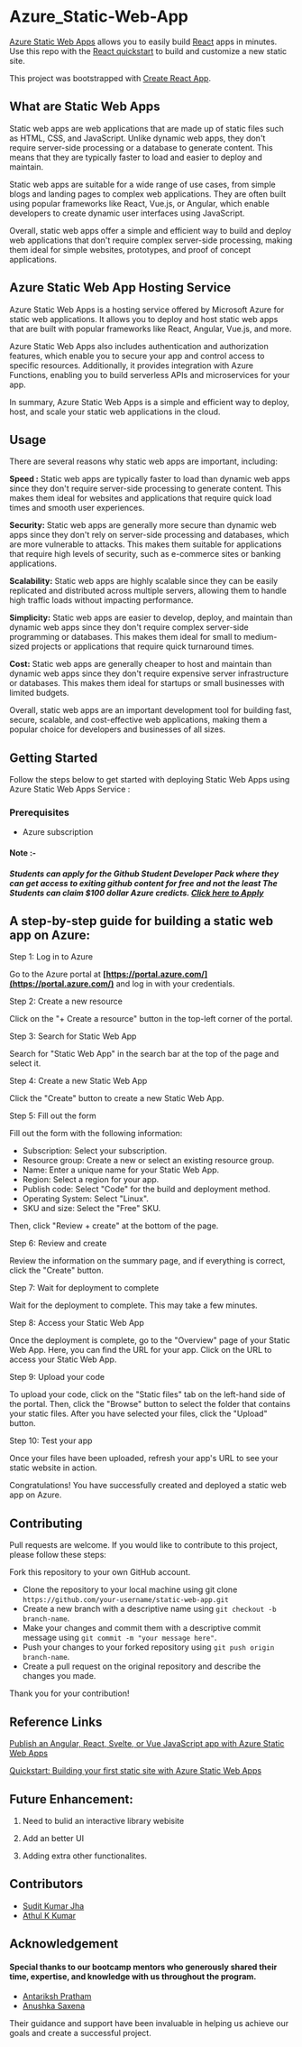 # Azure_Static-Web-App

[Azure Static Web Apps](https://azure.microsoft.com/en-us/products/app-service/static#features) allows you to easily build [React](https://react.dev/) apps in minutes. Use this repo with the [React quickstart](https://docs.microsoft.com/azure/static-web-apps/getting-started?tabs=react) to build and customize a new static site.

This project was bootstrapped with [Create React App](https://github.com/facebook/create-react-app).

## What are Static Web Apps
Static web apps are web applications that are made up of static files such as HTML, CSS, and JavaScript. Unlike dynamic web apps, they don't require server-side processing or a database to generate content. This means that they are typically faster to load and easier to deploy and maintain.

Static web apps are suitable for a wide range of use cases, from simple blogs and landing pages to complex web applications. They are often built using popular frameworks like React, Vue.js, or Angular, which enable developers to create dynamic user interfaces using JavaScript.

Overall, static web apps offer a simple and efficient way to build and deploy web applications that don't require complex server-side processing, making them ideal for simple websites, prototypes, and proof of concept applications.


## Azure Static Web App Hosting Service
Azure Static Web Apps is a hosting service offered by Microsoft Azure for static web applications. It allows you to deploy and host static web apps that are built with popular frameworks like React, Angular, Vue.js, and more.

Azure Static Web Apps also includes authentication and authorization features, which enable you to secure your app and control access to specific resources. Additionally, it provides integration with Azure Functions, enabling you to build serverless APIs and microservices for your app.

In summary, Azure Static Web Apps is a simple and efficient way to deploy, host, and scale your static web applications in the cloud.

## Usage
There are several reasons why static web apps are important, including:

**Speed :** Static web apps are typically faster to load than dynamic web apps since they don't require server-side processing to generate content. This makes them ideal for websites and applications that require quick load times and smooth user experiences.

**Security:** Static web apps are generally more secure than dynamic web apps since they don't rely on server-side processing and databases, which are more vulnerable to attacks. This makes them suitable for applications that require high levels of security, such as e-commerce sites or banking applications.

**Scalability:** Static web apps are highly scalable since they can be easily replicated and distributed across multiple servers, allowing them to handle high traffic loads without impacting performance.

**Simplicity:** Static web apps are easier to develop, deploy, and maintain than dynamic web apps since they don't require complex server-side programming or databases. This makes them ideal for small to medium-sized projects or applications that require quick turnaround times.

**Cost:** Static web apps are generally cheaper to host and maintain than dynamic web apps since they don't require expensive server infrastructure or databases. This makes them ideal for startups or small businesses with limited budgets.

Overall, static web apps are an important development tool for building fast, secure, scalable, and cost-effective web applications, making them a popular choice for developers and businesses of all sizes.

## Getting Started
Follow the steps below to get started with deploying Static Web Apps using Azure Static Web Apps Service :

### Prerequisites
- Azure subscription

#### Note :- 
##### Students can apply for the Github Student Developer Pack where they can get access to exiting github content for free and not the least The Students can claim $100 dollar Azure credicts. [Click here to Apply](https://education.github.com/pack)


## A step-by-step guide for building a static web app on Azure:
Step 1: Log in to Azure

Go to the Azure portal at **[https://portal.azure.com/](https://portal.azure.com/)** and log in with your credentials.

Step 2: Create a new resource

Click on the "+ Create a resource" button in the top-left corner of the portal.

Step 3: Search for Static Web App

Search for "Static Web App" in the search bar at the top of the page and select it.

Step 4: Create a new Static Web App

Click the "Create" button to create a new Static Web App.

Step 5: Fill out the form

Fill out the form with the following information:

- Subscription: Select your subscription.
- Resource group: Create a new or select an existing resource group.
- Name: Enter a unique name for your Static Web App.
- Region: Select a region for your app.
- Publish code: Select "Code" for the build and deployment method.
- Operating System: Select "Linux".
- SKU and size: Select the "Free" SKU.

Then, click "Review + create" at the bottom of the page.

Step 6: Review and create

Review the information on the summary page, and if everything is correct, click the "Create" button.

Step 7: Wait for deployment to complete

Wait for the deployment to complete. This may take a few minutes.

Step 8: Access your Static Web App

Once the deployment is complete, go to the "Overview" page of your Static Web App. Here, you can find the URL for your app. Click on the URL to access your Static Web App.

Step 9: Upload your code

To upload your code, click on the "Static files" tab on the left-hand side of the portal. Then, click the "Browse" button to select the folder that contains your static files. After you have selected your files, click the "Upload" button.

Step 10: Test your app

Once your files have been uploaded, refresh your app's URL to see your static website in action.

Congratulations! You have successfully created and deployed a static web app on Azure.

## Contributing

 Pull requests are welcome. If you would like to contribute to this project, please follow these steps:

Fork this repository to your own GitHub account.
- Clone the repository to your local machine using git clone `https://github.com/your-username/static-web-app.git`
- Create a new branch with a descriptive name using `git checkout -b branch-name`.
- Make your changes and commit them with a descriptive commit message using `git commit -m "your message here"`.
- Push your changes to your forked repository using `git push origin branch-name`.
- Create a pull request on the original repository and describe the changes you made.

Thank you for your contribution!


## Reference Links

[Publish an Angular, React, Svelte, or Vue JavaScript app with Azure Static Web Apps](https://learn.microsoft.com/en-IN/training/modules/publish-app-service-static-web-app-api/)

[Quickstart: Building your first static site with Azure Static Web Apps](https://learn.microsoft.com/en-IN/azure/static-web-apps/getting-started?tabs=react)

## Future Enhancement:

1. Need to bulid an interactive library webisite 

2. Add an better UI 

3. Adding extra other functionalites.

## Contributors

- [Sudit Kumar Jha](https://github.com/SuditJha)
- [Athul K Kumar](https://github.com/AthulKkumar)

## Acknowledgement
#### Special thanks to our bootcamp mentors who generously shared their time, expertise, and knowledge with us throughout the program. 

- [Antariksh Pratham](https://github.com/APratham)
- [Anushka Saxena](https://github.com/SaxenaAnushka102)

Their guidance and support have been invaluable in helping us achieve our goals and create a successful project.


